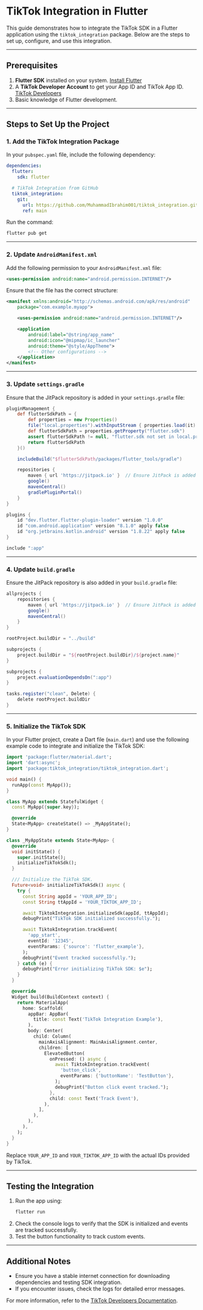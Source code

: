 # TikTok Integration in Flutter

This guide demonstrates how to integrate the TikTok SDK in a Flutter application using the `tiktok_integration` package. Below are the steps to set up, configure, and use this integration.

---

## Prerequisites

1. **Flutter SDK** installed on your system. [Install Flutter](https://docs.flutter.dev/get-started/install)
2. A **TikTok Developer Account** to get your App ID and TikTok App ID. [TikTok Developers](https://developers.tiktok.com/)
3. Basic knowledge of Flutter development.

---

## Steps to Set Up the Project

### 1. Add the TikTok Integration Package
In your `pubspec.yaml` file, include the following dependency:

```yaml
dependencies:
  flutter:
    sdk: flutter

  # TikTok Integration from GitHub
  tiktok_integration:
    git:
      url: https://github.com/MuhammadIbrahim001/tiktok_integration.git
      ref: main
```

Run the command:
```bash
flutter pub get
```

---

### 2. Update `AndroidManifest.xml`
Add the following permission to your `AndroidManifest.xml` file:

```xml
<uses-permission android:name="android.permission.INTERNET"/>
```

Ensure that the file has the correct structure:

```xml
<manifest xmlns:android="http://schemas.android.com/apk/res/android"
    package="com.example.myapp">

    <uses-permission android:name="android.permission.INTERNET"/>

    <application
        android:label="@string/app_name"
        android:icon="@mipmap/ic_launcher"
        android:theme="@style/AppTheme">
        <!-- Other configurations -->
    </application>
</manifest>
```

---

### 3. Update `settings.gradle`
Ensure that the JitPack repository is added in your `settings.gradle` file:

```gradle
pluginManagement {
    def flutterSdkPath = {
        def properties = new Properties()
        file("local.properties").withInputStream { properties.load(it) }
        def flutterSdkPath = properties.getProperty("flutter.sdk")
        assert flutterSdkPath != null, "flutter.sdk not set in local.properties"
        return flutterSdkPath
    }()

    includeBuild("$flutterSdkPath/packages/flutter_tools/gradle")

    repositories {
        maven { url 'https://jitpack.io' }  // Ensure JitPack is added here
        google()
        mavenCentral()
        gradlePluginPortal()
    }
}

plugins {
    id "dev.flutter.flutter-plugin-loader" version "1.0.0"
    id "com.android.application" version "8.1.0" apply false
    id "org.jetbrains.kotlin.android" version "1.8.22" apply false
}

include ":app"
```

---

### 4. Update `build.gradle`
Ensure the JitPack repository is also added in your `build.gradle` file:

```gradle
allprojects {
    repositories {
        maven { url 'https://jitpack.io' }  // Ensure JitPack is added here
        google()
        mavenCentral()
    }
}

rootProject.buildDir = "../build"

subprojects {
    project.buildDir = "${rootProject.buildDir}/${project.name}"
}

subprojects {
    project.evaluationDependsOn(":app")
}

tasks.register("clean", Delete) {
    delete rootProject.buildDir
}
```

---

### 5. Initialize the TikTok SDK
In your Flutter project, create a Dart file (`main.dart`) and use the following example code to integrate and initialize the TikTok SDK:

```dart
import 'package:flutter/material.dart';
import 'dart:async';
import 'package:tiktok_integration/tiktok_integration.dart';

void main() {
  runApp(const MyApp());
}

class MyApp extends StatefulWidget {
  const MyApp({super.key});

  @override
  State<MyApp> createState() => _MyAppState();
}

class _MyAppState extends State<MyApp> {
  @override
  void initState() {
    super.initState();
    initializeTikTokSdk();
  }

  /// Initialize the TikTok SDK.
  Future<void> initializeTikTokSdk() async {
    try {
      const String appId = 'YOUR_APP_ID';
      const String ttAppId = 'YOUR_TIKTOK_APP_ID';

      await TiktokIntegration.initializeSdk(appId, ttAppId);
      debugPrint("TikTok SDK initialized successfully.");

      await TiktokIntegration.trackEvent(
        'app_start',
        eventId: '12345',
        eventParams: {'source': 'flutter_example'},
      );
      debugPrint("Event tracked successfully.");
    } catch (e) {
      debugPrint("Error initializing TikTok SDK: $e");
    }
  }

  @override
  Widget build(BuildContext context) {
    return MaterialApp(
      home: Scaffold(
        appBar: AppBar(
          title: const Text('TikTok Integration Example'),
        ),
        body: Center(
          child: Column(
            mainAxisAlignment: MainAxisAlignment.center,
            children: [
              ElevatedButton(
                onPressed: () async {
                  await TiktokIntegration.trackEvent(
                    'button_click',
                    eventParams: {'buttonName': 'TestButton'},
                  );
                  debugPrint("Button click event tracked.");
                },
                child: const Text('Track Event'),
              ),
            ],
          ),
        ),
      ),
    );
  }
}
```

Replace `YOUR_APP_ID` and `YOUR_TIKTOK_APP_ID` with the actual IDs provided by TikTok.

---

## Testing the Integration

1. Run the app using:
   ```bash
   flutter run
   ```
2. Check the console logs to verify that the SDK is initialized and events are tracked successfully.
3. Test the button functionality to track custom events.

---

## Additional Notes

- Ensure you have a stable internet connection for downloading dependencies and testing SDK integration.
- If you encounter issues, check the logs for detailed error messages.

For more information, refer to the [TikTok Developers Documentation](https://developers.tiktok.com/).

